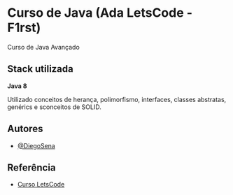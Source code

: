 
# Curso de Java (Ada LetsCode - F1rst)

Curso de Java Avançado
## Stack utilizada

**Java 8** 

Utilizado conceitos de herança, polimorfismo, interfaces, classes abstratas, genérics e sconceitos de SOLID.

## Autores

- [@DiegoSena](https://github.com/diegosena7)


## Referência

 - [Curso LetsCode](https://letscode.com.br/)
 
